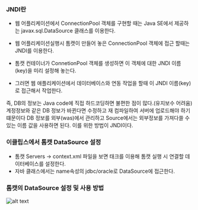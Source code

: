 ### JNDI란
- 웹 어플리케이션에서 ConnectionPool 객체를 구현할 때는 Java SE에서 제공하는 javax.sql.DataSource 클래스를 이용한다.
- 웹 어플리케이션실행시 톰캣이 만들어 놓은 ConnectionPool 객체에 접근 할때는 JNDI를 이용한다.

- 톰캣 컨테이너가 ConnetionPool 객체를 생성하면 이 객체에 대한 JNDI 이름(key)을 미리 설정해 놓는다.
- 그러면 웹 애플리케이션에서 데이터베이스와 연동 작업을 할때 이 JNDI 이름(key)로 접근해서 작업한다.

즉, DB의 정보는 Java code에 직접 하드코딩하면 불편한 점이 많다.(유지보수 어려움) 계정정보와 같은 DB 정보가 바뀐다면 수정하고 재 컴파일하여 서버에 업로드해야 하기 떄문이다
DB 정보를 외부(was)에서 관리하고 Source에서는 외부정보를 가져다쓸 수 있는 이름 값을 사용하면 된다. 이를 위한 방법이 JNDI이다.
 

### 이클립스에서 톰캣 DataSource 설정
- 톰캣 Servers -> context.xml 파일을 보면 <Resource> 태크를 이용해 톰캣 실행 시 연결할 데이터베이스를 설정한다.
- 자바 클래스에서는 name속성의 jdbc/oracle로 DataSource에 접근한다.

### 톰캣의 DataSource  설정 및 사용 방법
![alt text](https://img1.daumcdn.net/thumb/R1280x0/?scode=mtistory2&fname=https%3A%2F%2Fk.kakaocdn.net%2Fdn%2FkBloH%2FbtqwVEzjgpy%2FoOMbSrWVB8lBca65tLBXsK%2Fimg.png)
